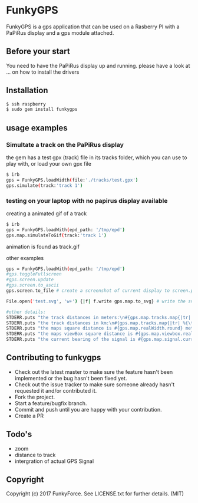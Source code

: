 # FunkyGPS

FunkyGPS is a gps application that can be used on a Rasberry PI with a PaPiRus display and a gps module attached.

## Before your start

You need to have the PaPiRus display up and running. please have a look at ... on how to install the drivers

## Installation

```bash
$ ssh raspberry
$ sudo gem install funkygps
```
## usage examples
### Simultate a track on the PaPiRus display
the gem has a test gpx (track) file in its tracks folder, which you can use to play with, or load your own gpx file
```bash
$ irb
gps = FunkyGPS.loadWidth(file:'./tracks/test.gpx')
gps.simulate(track:'track 1')
```
### testing on your laptop with no papirus display available

creating a animated gif of a track
```bash
$ irb
gps = FunkyGPS.loadWith(epd_path: '/tmp/epd')
gps.map.simulateToGif(track:'track 1')
```
animation is found as track.gif

other examples
```bash
gps = FunkyGPS.loadWith(epd_path: '/tmp/epd')
#gps.toggleFullscreen
#gps.screen.update
#gps.screen.to_ascii
gps.screen.to_file # create a screenshot of current display to screen.png

File.open('test.svg', 'w+') {|f| f.write gps.map.to_svg} # write the svg of the current display to a file

#other details:
STDERR.puts "the track distances in meters:\n#{gps.map.tracks.map{|tr| %{\t#{tr.name}:#{tr.distanceInMeters} meters\n}}.join('')}"
STDERR.puts "the track distances in km:\n#{gps.map.tracks.map{|tr| %{\t#{tr.name}:#{tr.distanceInKilometers} km\n}}.join('')}"
STDERR.puts "the maps square distance is #{gps.map.realWidth.round} meters by #{gps.map.realHeight.round} meters"
STDERR.puts "the maps viewBox square distance is #{gps.map.viewbox.realWidth.round} meters by #{gps.map.viewbox.realHeight.round} meters"
STDERR.puts "the current bearing of the signal is #{gps.map.signal.currenDirection} degrees"
```
## Contributing to funkygps

* Check out the latest master to make sure the feature hasn't been implemented or the bug hasn't been fixed yet.
* Check out the issue tracker to make sure someone already hasn't requested it and/or contributed it.
* Fork the project.
* Start a feature/bugfix branch.
* Commit and push until you are happy with your contribution.
* Create a PR

## Todo's
* zoom
* distance to track
* intergration of actual GPS Signal

## Copyright

Copyright (c) 2017 FunkyForce. See LICENSE.txt for further details. (MIT)

